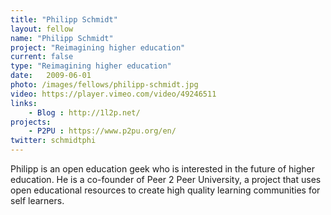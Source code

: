```yaml
---
title: "Philipp Schmidt"
layout: fellow
name: "Philipp Schmidt"
project: "Reimagining higher education"
current: false
type: "Reimagining higher education"
date:   2009-06-01
photo: /images/fellows/philipp-schmidt.jpg
video: https://player.vimeo.com/video/49246511
links:
    - Blog : http://1l2p.net/
projects:
    - P2PU : https://www.p2pu.org/en/
twitter: schmidtphi
---
```

Philipp is an open education geek who is interested in the future of higher education. He is a co-founder of Peer 2 Peer University, a project that uses open educational resources to create high quality learning communities for self learners.
